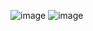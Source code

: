 ![image](https://github.com/Ayanabha1/6-Companies-30-Days-Challenge/assets/63809278/d340858e-0255-48ad-83f5-8ccb4e3fecb6)
![image](https://github.com/Ayanabha1/6-Companies-30-Days-Challenge/assets/63809278/3585e8ad-d0c8-441b-8fed-8eaa9200df69)
